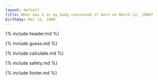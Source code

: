 ```yaml
---
layout: default
title: When was I or my baby conceived if born on March 12, 1900?
birthday: Mar 12, 1900
---
```


{% include header.md %}

{% include guess.md %}

{% include calculate.md %}

{% include safety.md %}

{% include footer.md %}




